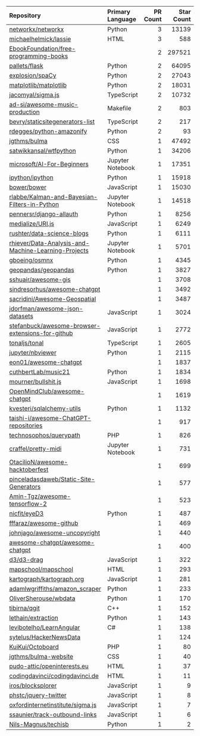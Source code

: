 | Repository | Primary Language | PR Count | Star Count |
| :-- | :-- | --: | --: |
| [networkx/networkx](https://github.com/networkx/networkx) | Python | 3 | 13139 |
| [michaelhelmick/lassie](https://github.com/michaelhelmick/lassie) | HTML | 3 | 588 |
| [EbookFoundation/free-programming-books](https://github.com/EbookFoundation/free-programming-books) |  | 2 | 297521 |
| [pallets/flask](https://github.com/pallets/flask) | Python | 2 | 64095 |
| [explosion/spaCy](https://github.com/explosion/spaCy) | Python | 2 | 27043 |
| [matplotlib/matplotlib](https://github.com/matplotlib/matplotlib) | Python | 2 | 18031 |
| [jacomyal/sigma.js](https://github.com/jacomyal/sigma.js) | TypeScript | 2 | 10732 |
| [ad-si/awesome-music-production](https://github.com/ad-si/awesome-music-production) | Makefile | 2 | 803 |
| [bevry/staticsitegenerators-list](https://github.com/bevry/staticsitegenerators-list) | TypeScript | 2 | 217 |
| [rdegges/python-amazonify](https://github.com/rdegges/python-amazonify) | Python | 2 | 93 |
| [jgthms/bulma](https://github.com/jgthms/bulma) | CSS | 1 | 47492 |
| [satwikkansal/wtfpython](https://github.com/satwikkansal/wtfpython) | Python | 1 | 34206 |
| [microsoft/AI-For-Beginners](https://github.com/microsoft/AI-For-Beginners) | Jupyter Notebook | 1 | 17351 |
| [ipython/ipython](https://github.com/ipython/ipython) | Python | 1 | 15918 |
| [bower/bower](https://github.com/bower/bower) | JavaScript | 1 | 15030 |
| [rlabbe/Kalman-and-Bayesian-Filters-in-Python](https://github.com/rlabbe/Kalman-and-Bayesian-Filters-in-Python) | Jupyter Notebook | 1 | 14518 |
| [pennersr/django-allauth](https://github.com/pennersr/django-allauth) | Python | 1 | 8256 |
| [medialize/URI.js](https://github.com/medialize/URI.js) | JavaScript | 1 | 6249 |
| [rushter/data-science-blogs](https://github.com/rushter/data-science-blogs) | Python | 1 | 6111 |
| [rhiever/Data-Analysis-and-Machine-Learning-Projects](https://github.com/rhiever/Data-Analysis-and-Machine-Learning-Projects) | Jupyter Notebook | 1 | 5701 |
| [gboeing/osmnx](https://github.com/gboeing/osmnx) | Python | 1 | 4345 |
| [geopandas/geopandas](https://github.com/geopandas/geopandas) | Python | 1 | 3827 |
| [sshuair/awesome-gis](https://github.com/sshuair/awesome-gis) |  | 1 | 3708 |
| [sindresorhus/awesome-chatgpt](https://github.com/sindresorhus/awesome-chatgpt) |  | 1 | 3492 |
| [sacridini/Awesome-Geospatial](https://github.com/sacridini/Awesome-Geospatial) |  | 1 | 3487 |
| [jdorfman/awesome-json-datasets](https://github.com/jdorfman/awesome-json-datasets) | JavaScript | 1 | 3024 |
| [stefanbuck/awesome-browser-extensions-for-github](https://github.com/stefanbuck/awesome-browser-extensions-for-github) | JavaScript | 1 | 2772 |
| [tonaljs/tonal](https://github.com/tonaljs/tonal) | TypeScript | 1 | 2605 |
| [jupyter/nbviewer](https://github.com/jupyter/nbviewer) | Python | 1 | 2115 |
| [eon01/awesome-chatgpt](https://github.com/eon01/awesome-chatgpt) |  | 1 | 1837 |
| [cuthbertLab/music21](https://github.com/cuthbertLab/music21) | Python | 1 | 1834 |
| [mourner/bullshit.js](https://github.com/mourner/bullshit.js) | JavaScript | 1 | 1698 |
| [OpenMindClub/awesome-chatgpt](https://github.com/OpenMindClub/awesome-chatgpt) |  | 1 | 1619 |
| [kvesteri/sqlalchemy-utils](https://github.com/kvesteri/sqlalchemy-utils) | Python | 1 | 1132 |
| [taishi-i/awesome-ChatGPT-repositories](https://github.com/taishi-i/awesome-ChatGPT-repositories) |  | 1 | 917 |
| [technosophos/querypath](https://github.com/technosophos/querypath) | PHP | 1 | 826 |
| [craffel/pretty-midi](https://github.com/craffel/pretty-midi) | Jupyter Notebook | 1 | 731 |
| [OtacilioN/awesome-hacktoberfest](https://github.com/OtacilioN/awesome-hacktoberfest) |  | 1 | 699 |
| [pinceladasdaweb/Static-Site-Generators](https://github.com/pinceladasdaweb/Static-Site-Generators) |  | 1 | 577 |
| [Amin-Tgz/awesome-tensorflow-2](https://github.com/Amin-Tgz/awesome-tensorflow-2) |  | 1 | 523 |
| [nicfit/eyeD3](https://github.com/nicfit/eyeD3) | Python | 1 | 487 |
| [fffaraz/awesome-github](https://github.com/fffaraz/awesome-github) |  | 1 | 469 |
| [johnjago/awesome-uncopyright](https://github.com/johnjago/awesome-uncopyright) |  | 1 | 440 |
| [awesome-chatgpt/awesome-chatgpt](https://github.com/awesome-chatgpt/awesome-chatgpt) |  | 1 | 400 |
| [d3/d3-drag](https://github.com/d3/d3-drag) | JavaScript | 1 | 322 |
| [mapschool/mapschool](https://github.com/mapschool/mapschool) | HTML | 1 | 293 |
| [kartograph/kartograph.org](https://github.com/kartograph/kartograph.org) | JavaScript | 1 | 281 |
| [adamlwgriffiths/amazon_scraper](https://github.com/adamlwgriffiths/amazon_scraper) | Python | 1 | 233 |
| [OliverSherouse/wbdata](https://github.com/OliverSherouse/wbdata) | Python | 1 | 170 |
| [tibirna/qgit](https://github.com/tibirna/qgit) | C++ | 1 | 152 |
| [lethain/extraction](https://github.com/lethain/extraction) | Python | 1 | 143 |
| [levibotelho/LearnAngular](https://github.com/levibotelho/LearnAngular) | C# | 1 | 138 |
| [sytelus/HackerNewsData](https://github.com/sytelus/HackerNewsData) |  | 1 | 124 |
| [KuiKui/Octoboard](https://github.com/KuiKui/Octoboard) | PHP | 1 | 80 |
| [jgthms/bulma-website](https://github.com/jgthms/bulma-website) | CSS | 1 | 40 |
| [pudo-attic/openinterests.eu](https://github.com/pudo-attic/openinterests.eu) | HTML | 1 | 37 |
| [codingdavinci/codingdavinci.de](https://github.com/codingdavinci/codingdavinci.de) | HTML | 1 | 11 |
| [iros/blocksplorer](https://github.com/iros/blocksplorer) | JavaScript | 1 | 9 |
| [phstc/jquery-twitter](https://github.com/phstc/jquery-twitter) | JavaScript | 1 | 8 |
| [oxfordinternetinstitute/sigma.js](https://github.com/oxfordinternetinstitute/sigma.js) | JavaScript | 1 | 7 |
| [ssaunier/track-outbound-links](https://github.com/ssaunier/track-outbound-links) | JavaScript | 1 | 6 |
| [Nils-Magnus/techisb](https://github.com/Nils-Magnus/techisb) | Python | 1 | 2 |
